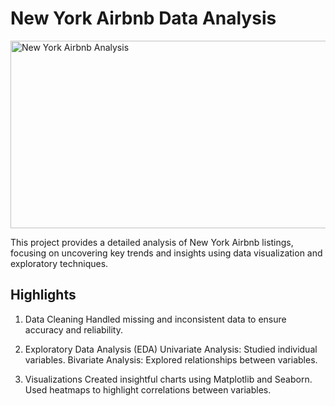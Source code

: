 # New York Airbnb Data Analysis

<img src="https://github.com/Krupali04/New-York-Airbnb-Data-Analysis/blob/main/NY-Airbnb.webp" alt="New York Airbnb Analysis" width="600" height="300">

This project provides a detailed analysis of New York Airbnb listings, focusing on uncovering key trends and insights using data visualization and exploratory techniques.

## Highlights

1. Data Cleaning
Handled missing and inconsistent data to ensure accuracy and reliability.

3. Exploratory Data Analysis (EDA)
Univariate Analysis: Studied individual variables.
Bivariate Analysis: Explored relationships between variables.

5. Visualizations
Created insightful charts using Matplotlib and Seaborn.
Used heatmaps to highlight correlations between variables.
